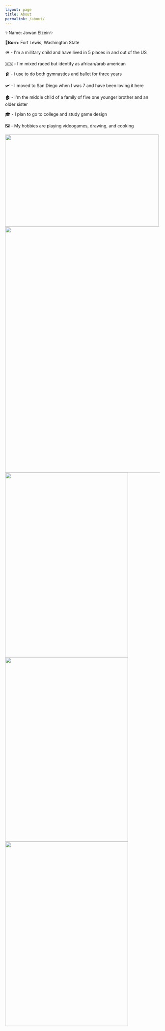 ```yaml
---
layout: page
title: About
permalink: /about/
---
```



✨Name: Jowan Elzein✨

🍼**Born**: Fort Lewis, Washington State

🪖 - I'm a millitary child and have lived in 5 places in and out of the US

🇺🇸 - I'm mixed raced but identify as african/arab american

🩰 - i use to do both gymnastics and ballet for three years 

🛩️ - I moved to San Diego when I was 7 and have been loving it here

🏠 - I'm the middle child of a family of five one younger brother and an older sister

🎓 - I plan to go to college and study game design 

🖼️ - My hobbies are playing videogames, drawing, and cooking



<img src="https://i.ytimg.com/vi/DjnjVUQgBHc/hqdefault.jpg" width="500" height="300">

<img src="https://lh3.googleusercontent.com/pw/AP1GczNlHZXWzRhKBv37gSfB2a9y5LOPSTliG5SyQKVAR6EdQ4Cj37Dvj5uGttvJSaBfXUpVigS04WQFqvaQXjHX1HiSFhUaci0FgxAmuSYg3q6tS1srdAk=w600-h315-p-k" width="600" height="800" > 

<img src="https://lh3.googleusercontent.com/pw/AP1GczObrrsTT8UHrSKPpuNMsHkH5_2bcMumbXUUrhSKFJRgA9hJTJUO6lPlor2acPWQQ1Sf67EfGS1I4OPhBB8PfcktLSyeglwl2u-RRLfDfuEj54sHoOo=w600-h315-p-k" width="400" height="600" >

<img src="https://lh3.googleusercontent.com/pw/AP1GczMk2McwjrkEqTxUb-iQSuqHtaE-zh0T8JZ5JAT-QXm76aIqQiNW4Qi0f7R3WdTVa52v5jFNbXIfDyoK3Gq83h1O1aTpLmseHwmiogBeEoyNY5JY6yU=w600-h315-p-k" width="400" height="600">

<img src="https://lh3.googleusercontent.com/pw/AP1GczNKFvkhb5Psjg5UCBhd-Dq0Iymb60zSmVB0kBcvhG411rHYYfjzRQ0K01il623PB3DjvKLjVsFxvp340c6KhR1y6ZR1ye4PHErXrNkCbC8_mOPQV38=w600-h315-p-k" width="400" height="600" >

 
